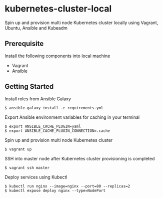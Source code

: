 # kubernetes-cluster-local
Spin up and provision multi node Kubernetes cluster locally using Vagrant, Ubuntu, Ansible and Kubeadm

## Prerequisite
Install the following components into local machine
- Vagrant
- Ansible

## Getting Started
Install roles from Ansible Galaxy
```
$ ansible-galaxy install -r requirements.yml
```

Export Ansible environment variables for caching in your terminal
```
$ export ANSIBLE_CACHE_PLUGIN=yaml
$ export ANSIBLE_CACHE_PLUGIN_CONNECTION=.cache
```

Spin up and provision multi node Kubernetes cluster
```
$ vagrant up
```

SSH into master node after Kubernetes cluster provisioning is completed
```
$ vagrant ssh master
```

Deploy services using Kubectl
```
$ kubectl run nginx --image=nginx --port=80 --replicas=2
$ kubectl expose deploy nginx --type=NodePort
```
